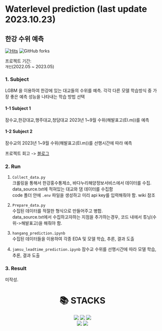 # Waterlevel prediction (last update 2023.10.23)

## 한강 수위 예측 <br>

[![Hits](https://hits.seeyoufarm.com/api/count/incr/badge.svg?url=https%3A%2F%2Fgithub.com%2FBae-ChangHyun%2FWaterlevel-predict&count_bg=%23113CD5&title_bg=%23555555&icon=github.svg&icon_color=%23E7E7E7&title=hits&edge_flat=false)](https://hits.seeyoufarm.com) 
<img alt="GitHub forks" src="https://img.shields.io/github/forks/Bae-ChangHyun/Waterlevel-predict">

프로젝트 기간: <br>
`개인`(2022.05 ~ 2023.05) <br>

### 1. Subject <br>
LGBM 을 이용하여 한강에 있는 대교들의 수위를 예측.
각각 다른 모델 학습방식 중 가장 좋은 예측 성능을 나타내는 학습 방법 선택

#### 1-1 Subject 1 
잠수교,한강대교,행주대교,청담대교 2023년 1~9월 수위(해발표고(El.m))를 예측
#### 1-2 Subject 2 
잠수교의 2023년 1~9월 수위(해발표고(El.m))를 선행시간에 따라 예측

프로젝트 회고 -> [블로그](https://changsroad.tistory.com/category/%ED%94%84%EB%A1%9C%EC%A0%9D%ED%8A%B8/%EC%9E%A0%EC%88%98%EA%B5%90%20%EC%88%98%EC%9C%84%20%EC%98%88%EC%B8%A1)

### 2. Run <br>
1. `Collect_data.py`<br>
크롤링을 통해서 한강홍수통제소, 바다누리해양정보서비스에서 데이터를 수집. <br>
data_source.txt에 적혀있는 대교와 댐 데이터를 수집함<br>
code 폴더 안에 `.env` 파일을 생성하고 미리 api key를 입력해줘야 함. wiki 참조<br>

2. `Prepare_data.py` <br>
수집된 데이터를 적절한 형식으로 만들어주고 병합.<br>
data_source.txt에서 수집하고자하는 지점을 추가하는경우, 코드 내에서 튜닝(수위->해발표고)을 해줘야 함.<br>

3. `hangang_prediction.ipynb` <br>
수집된 데이터들을 이용하여 각종 EDA 및 모델 학습, 추론, 결과 도출<br>

4. `jamsu_leadtime_prediction.ipynb`
잠수교 수위를 선행시간에 따라 모델 학습, 추론, 결과 도출 <br> 

### 3. Result <br>
미작성.

<div align=center><h1>📚 STACKS</h1></div>

<div align=center> 
  <img src="https://img.shields.io/badge/python-3776AB?style=for-the-badge&logo=python&logoColor=white">
  <img src="https://img.shields.io/badge/tensorflow-FF6F00?style=for-the-badge&logo=tensorflow&logoColor=white">
  <img src="https://img.shields.io/badge/scikitlearn-F7931E?style=for-the-badge&logo=scikitlearn&logoColor=white">
  <br>
  <img src="https://img.shields.io/badge/github-181717?style=for-the-badge&logo=github&logoColor=white">
  <img src="https://img.shields.io/badge/git-F05032?style=for-the-badge&logo=git&logoColor=white">
  <br>
</div>
